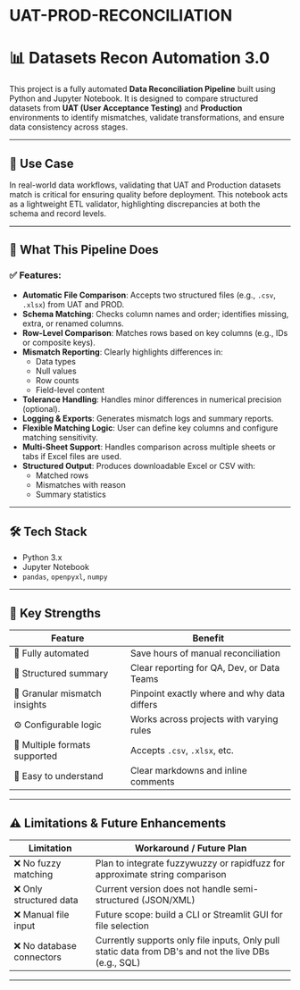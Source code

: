 # UAT-PROD-RECONCILIATION

# 📊 Datasets Recon Automation 3.0

This project is a fully automated **Data Reconciliation Pipeline** built using Python and Jupyter Notebook. It is designed to compare structured datasets from **UAT (User Acceptance Testing)** and **Production** environments to identify mismatches, validate transformations, and ensure data consistency across stages.

---

## 💼 Use Case

In real-world data workflows, validating that UAT and Production datasets match is critical for ensuring quality before deployment. This notebook acts as a lightweight ETL validator, highlighting discrepancies at both the schema and record levels.

---

## 🚀 What This Pipeline Does

### ✅ Features:

- **Automatic File Comparison**: Accepts two structured files (e.g., `.csv`, `.xlsx`) from UAT and PROD.
- **Schema Matching**: Checks column names and order; identifies missing, extra, or renamed columns.
- **Row-Level Comparison**: Matches rows based on key columns (e.g., IDs or composite keys).
- **Mismatch Reporting**: Clearly highlights differences in:
  - Data types
  - Null values
  - Row counts
  - Field-level content
- **Tolerance Handling**: Handles minor differences in numerical precision (optional).
- **Logging & Exports**: Generates mismatch logs and summary reports.
- **Flexible Matching Logic**: User can define key columns and configure matching sensitivity.
- **Multi-Sheet Support**: Handles comparison across multiple sheets or tabs if Excel files are used.
- **Structured Output**: Produces downloadable Excel or CSV with:
  - Matched rows
  - Mismatches with reason
  - Summary statistics

---

## 🛠️ Tech Stack

- Python 3.x
- Jupyter Notebook
- `pandas`, `openpyxl`, `numpy`

---

## 🌟 Key Strengths

| Feature | Benefit |
|--------|---------|
| 🔁 Fully automated | Save hours of manual reconciliation |
| 📑 Structured summary | Clear reporting for QA, Dev, or Data Teams |
| 🔎 Granular mismatch insights | Pinpoint exactly where and why data differs |
| ⚙️ Configurable logic | Works across projects with varying rules |
| 📁 Multiple formats supported | Accepts `.csv`, `.xlsx`, etc. |
| 🧠 Easy to understand | Clear markdowns and inline comments |

---

## ⚠️ Limitations & Future Enhancements

| Limitation | Workaround / Future Plan |
|------------|--------------------------|
| ❌ No fuzzy matching | Plan to integrate fuzzywuzzy or rapidfuzz for approximate string comparison |
| ❌ Only structured data | Current version does not handle semi-structured (JSON/XML) |
| ❌ Manual file input | Future scope: build a CLI or Streamlit GUI for file selection |
| ❌ No database connectors | Currently supports only file inputs, Only pull static data from DB's and not the live DBs (e.g., SQL) |

---
